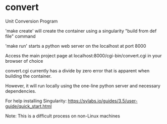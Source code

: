 # convert

Unit Conversion Program

'make create' will create the container using a singularity "build from def file" command

'make run' starts a python web server on the localhost at port 8000

Access the main project page at localhost:8000/cgi-bin/convert.cgi in your browser of choice

convert.cgi currently has a divide by zero error that is apparent when building the container.

However, it will run locally using the one-line python server and necessary dependencies.

For help installing Singularity:
  https://sylabs.io/guides/3.5/user-guide/quick_start.html
  
Note: This is a difficult process on non-Linux machines




